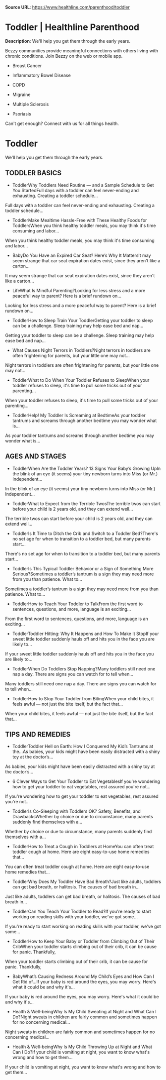 **Source URL**: https://www.healthline.com/parenthood/toddler


# Toddler | Healthline Parenthood

**Description**: We'll help you get them through the early years.


Bezzy communities provide meaningful connections with others living with chronic conditions. Join Bezzy on the web or mobile app.

* Breast Cancer

* Inflammatory Bowel Disease

* COPD

* Migraine

* Multiple Sclerosis

* Psoriasis

Can't get enough? Connect with us for all things health.

# Toddler

We'll help you get them through the early years.

## TODDLER BASICS

* ToddlerWhy Toddlers Need Routine — and a Sample Schedule to Get You StartedFull days with a toddler can feel never-ending and exhausting. Creating a toddler schedule…

Full days with a toddler can feel never-ending and exhausting. Creating a toddler schedule…

* ToddlerMake Mealtime Hassle-Free with These Healthy Foods for ToddlersWhen you think healthy toddler meals, you may think it's time consuming and labor…

When you think healthy toddler meals, you may think it's time consuming and labor…

* BabyDo You Have an Expired Car Seat? Here’s Why It MattersIt may seem strange that car seat expiration dates exist, since they aren't like a carton…

It may seem strange that car seat expiration dates exist, since they aren't like a carton…

* LifeWhat Is Mindful Parenting?Looking for less stress and a more peaceful way to parent? Here is a brief rundown on…

Looking for less stress and a more peaceful way to parent? Here is a brief rundown on…

* ToddlerHow to Sleep Train Your ToddlerGetting your toddler to sleep can be a challenge. Sleep training may help ease bed and nap…

Getting your toddler to sleep can be a challenge. Sleep training may help ease bed and nap…

* What Causes Night Terrors in Toddlers?Night terrors in toddlers are often frightening for parents, but your little one may not…

Night terrors in toddlers are often frightening for parents, but your little one may not…

* ToddlerWhat to Do When Your Toddler Refuses to SleepWhen your toddler refuses to sleep, it's time to pull some tricks out of your parenting…

When your toddler refuses to sleep, it's time to pull some tricks out of your parenting…

* ToddlerHelp! My Toddler Is Screaming at BedtimeAs your toddler tantrums and screams through another bedtime you may wonder what is…

As your toddler tantrums and screams through another bedtime you may wonder what is…

## AGES AND STAGES

* ToddlerWhen Are the Toddler Years? 13 Signs Your Baby’s Growing UpIn the blink of an eye (it seems) your tiny newborn turns into Miss (or Mr.) Independent…

In the blink of an eye (it seems) your tiny newborn turns into Miss (or Mr.) Independent…

* ToddlerWhat to Expect from the Terrible TwosThe terrible twos can start before your child is 2 years old, and they can extend well…

The terrible twos can start before your child is 2 years old, and they can extend well…

* ToddlerIs It Time to Ditch the Crib and Switch to a Toddler Bed?There's no set age for when to transition to a toddler bed, but many parents start…

There's no set age for when to transition to a toddler bed, but many parents start…

* ToddlerIs This Typical Toddler Behavior or a Sign of Something More Serious?Sometimes a toddler’s tantrum is a sign they may need more from you than patience. What to…

Sometimes a toddler’s tantrum is a sign they may need more from you than patience. What to…

* ToddlerHow to Teach Your Toddler to TalkFrom the first word to sentences, questions, and more, language is an exciting…

From the first word to sentences, questions, and more, language is an exciting…

* ToddlerToddler Hitting: Why It Happens and How To Make It StopIf your sweet little toddler suddenly hauls off and hits you in the face you are likely to…

If your sweet little toddler suddenly hauls off and hits you in the face you are likely to…

* ToddlerWhen Do Toddlers Stop Napping?Many toddlers still need one nap a day. There are signs you can watch for to tell when…

Many toddlers still need one nap a day. There are signs you can watch for to tell when…

* ToddlerHow to Stop Your Toddler from BitingWhen your child bites, it feels awful — not just the bite itself, but the fact that…

When your child bites, it feels awful — not just the bite itself, but the fact that…

## TIPS AND REMEDIES

* ToddlerToddler Hell on Earth: How I Conquered My Kid’s Tantrums at the…As babies, your kids might have been easily distracted with a shiny toy at the doctor’s…

As babies, your kids might have been easily distracted with a shiny toy at the doctor’s…

* 6 Clever Ways to Get Your Toddler to Eat VegetablesIf you're wondering how to get your toddler to eat vegetables, rest assured you're not…

If you're wondering how to get your toddler to eat vegetables, rest assured you're not…

* ToddlerIs Co-Sleeping with Toddlers OK? Safety, Benefits, and DrawbacksWhether by choice or due to circumstance, many parents suddenly find themselves with a…

Whether by choice or due to circumstance, many parents suddenly find themselves with a…

* ToddlerHow to Treat a Cough in Toddlers at HomeYou can often treat toddler cough at home. Here are eight easy-to-use home remedies that…

You can often treat toddler cough at home. Here are eight easy-to-use home remedies that…

* ToddlerWhy Does My Toddler Have Bad Breath?Just like adults, toddlers can get bad breath, or halitosis. The causes of bad breath in…

Just like adults, toddlers can get bad breath, or halitosis. The causes of bad breath in…

* ToddlerCan You Teach Your Toddler to Read?If you're ready to start working on reading skills with your toddler, we've got some…

If you're ready to start working on reading skills with your toddler, we've got some…

* ToddlerHow to Keep Your Baby or Toddler from Climbing Out of Their CribWhen your toddler starts climbing out of their crib, it can be cause for panic. Thankfully,

When your toddler starts climbing out of their crib, it can be cause for panic. Thankfully,

* BabyWhat’s Causing Redness Around My Child’s Eyes and How Can I Get Rid of…If your baby is red around the eyes, you may worry. Here's what it could be and why it's…

If your baby is red around the eyes, you may worry. Here's what it could be and why it's…

* Health & Well-beingWhy Is My Child Sweating at Night and What Can I Do?Night sweats in children are fairly common and sometimes happen for no concerning medical…

Night sweats in children are fairly common and sometimes happen for no concerning medical…

* Health & Well-beingWhy Is My Child Throwing Up at Night and What Can I Do?If your child is vomiting at night, you want to know what's wrong and how to get them…

If your child is vomiting at night, you want to know what's wrong and how to get them…